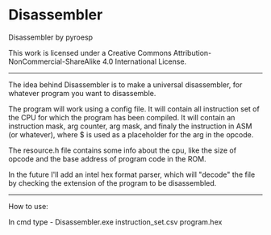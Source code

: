 Disassembler
============

Disassembler
  by pyroesp

This work is licensed under a Creative Commons Attribution-NonCommercial-ShareAlike 4.0 International License.

-------

The idea behind Disassembler is to make a universal disassembler, for whatever program you want to disassemble.

The program will work using a config file. It will contain all instruction set of the CPU for which the program has been compiled. It will contain an instruction mask, arg counter, arg mask, and finaly the instruction in ASM (or whatever), where $ is used as a placeholder for the arg in the opcode.

The resource.h file contains some info about the cpu, like the size of opcode and the base address of program code in the ROM.

In the future I'll add an intel hex format parser, which will "decode" the file by checking the extension of the program to be disassembled.

--------

How to use:

In cmd type - Disassembler.exe instruction_set.csv program.hex
